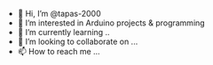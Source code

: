- 👋 Hi, I’m @tapas-2000
- 👀 I’m interested in Arduino projects & programming
- 🌱 I’m currently learning ..
- 💞️ I’m looking to collaborate on ...
- 📫 How to reach me ...

<!---
tapas-2000/tapas-2000 is a ✨ special ✨ repository because its `README.md` (this file) appears on your GitHub profile.
You can click the Preview link to take a look at your changes.
--->
